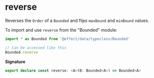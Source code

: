 # reverse

Reverses the `Order` of a `Bounded` and flips `maxBound` and `minBound` values.

To import and use `reverse` from the "Bounded" module:

```ts
import * as Bounded from '@effect/data/typeclass/Bounded'

// Can be accessed like this
Bounded.reverse
```

**Signature**

```ts
export declare const reverse: <A>(B: Bounded<A>) => Bounded<A>
```

